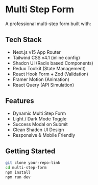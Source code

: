 # Multi Step Form

A professional multi-step form built with:

## Tech Stack
- Next.js v15 App Router
- Tailwind CSS v4.1 (inline config)
- Shadcn UI (Radix based Components)
- Redux Toolkit (State Management)
- React Hook Form + Zod (Validation)
- Framer Motion (Animation)
- React Query (API Simulation)

## Features
- Dynamic Multi Step Form
- Light / Dark Mode Toggle
- Success Modal on Submit
- Clean Shadcn UI Design
- Responsive & Mobile Friendly

## Getting Started
```bash
git clone your-repo-link
cd multi-step-form
npm install
npm run dev